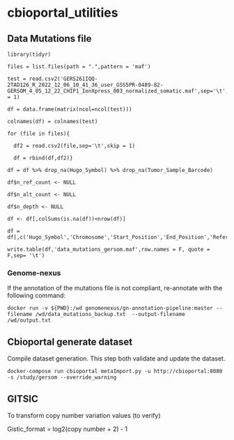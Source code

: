 # cbioportal_utilities

## Data Mutations file 

```{r}
library(tidyr) 

files = list.files(path = ".",pattern = 'maf') 

test = read.csv2('GERS261IQQ-2TAD126_R_2022_12_06_10_41_36_user_GSS5PR-0489-82-GERSOM_4_05_12_22_CHIP1_IonXpress_003_normalized_somatic.maf',sep='\t',skip = 1) 

df = data.frame(matrix(ncol=ncol(test))) 

colnames(df) = colnames(test) 

for (file in files){ 

  df2 = read.csv2(file,sep='\t',skip = 1) 

  df = rbind(df,df2)} 

df = df %>% drop_na(Hugo_Symbol) %>% drop_na(Tumor_Sample_Barcode) 

df$n_ref_count <- NULL 

df$n_alt_count <- NULL 

df$n_depth <- NULL 

df <- df[,colSums(is.na(df))<nrow(df)] 

df = df[,c('Hugo_Symbol','Chromosome','Start_Position','End_Position','Reference_Allele','Tumor_Seq_Allele2','Tumor_Sample_Barcode','t_alt_count','t_ref_count','Variant_Classification','HGVSp_Short','Protein_position','SWISSPROT')] 

write.table(df,'data_mutations_gersom.maf',row.names = F, quote = F,sep= '\t') 

```

### Genome-nexus 

If the annotation of the mutations file is not compliant, re-annotate with the following command:

```{bash}
docker run -v ${PWD}:/wd genomenexus/gn-annotation-pipeline:master --filename /wd/data_mutations_backup.txt  --output-filename /wd/output.txt 
```

## Cbioportal generate dataset 
Compile dataset generation. This step both validate and update the dataset.

```{bash}
docker-compose run cbioportal metaImport.py -u http://cbioportal:8080 -s /study/gersom --override_warning
```

## GITSIC  

To transform copy number variation values (to verify)

Gistic_format = log2(copy number + 2) - 1  
